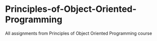 # Principles-of-Object-Oriented-Programming
All assignments from Principles of Object Oriented Programming course
